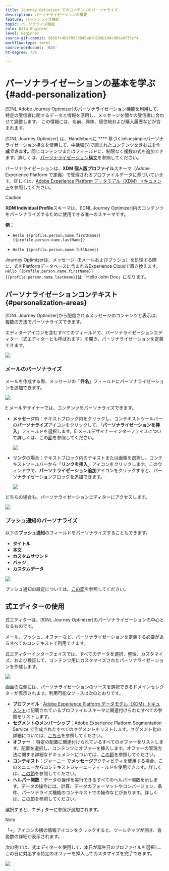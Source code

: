 ```yaml
---
title: Journey Optimizer でのコンテンツのパーソナライズ
description: パーソナライゼーションの概要
feature: パーソナライズ機能
topic: パーソナライズ機能
role: Data Engineer
level: Beginner
source-git-commit: 9656fc4b9f0935949abfd83db194c00da0f35cf4
workflow-type: tm+mt
source-wordcount: '624'
ht-degree: 75%

---
```


# パーソナライゼーションの基本を学ぶ {#add-personalization}

[!DNL Adobe Journey Optimizer]のパーソナライゼーション機能を利用して、特定の受信者に関するデータと情報を活用し、メッセージを個々の受信者に合わせて調整します。 この情報には、名前、興味、居住地および購入履歴などが含まれます。

[!DNL Journey Optimizer] は、Handlebarsに **** 基づくinlinesimpleパーソナライゼーション構文を使用して、中括弧{}}で囲まれたコンテンツを含む式を作&#x200B;**成できます。**&#x200B;同じコンテンツまたはフィールドに、制限なく複数の式を追加できます。詳しくは、[パーソナライゼーション構文](personalization-syntax.md)を参照してください。

パーソナライゼーションは、**XDM 個人版プロファイル**&#x200B;スキーマ（Adobe Experience Platform で定義）で管理されるプロファイルデータに基づいています。詳しくは、[Adobe Experience Platform データモデル（XDM）ドキュメント](https://experienceleague.adobe.com/docs/experience-platform/xdm/home.html?lang=ja)を参照してください。

>[!CAUTION]
>**XDM Individual Profile**&#x200B;スキーマは、[!DNL Journey Optimizer]内のコンテンツをパーソナライズするために使用できる唯一のスキーマです。

**例：**

* `Hello {{profile.person.name.firstName}} {{profile.person.name.lastName}}`

* `Hello {{profile.person.name.fullName}}`

Journey Optimizerは、メッセージ（Eメールおよびプッシュ）を処理する際に、式をPlatformデータベースに含まれるExperience Cloudで置き換えます。 `Hello {{profile.person.name.firstName}} {{profile.person.name.lastName}}`は「Hello John Doe」になります。


## パーソナライゼーションコンテキスト{#personalization-areas}

[!DNL Journey Optimizer]から配信されるメッセージのコンテンツと表示は、複数の方法でパーソナライズできます。

エディターアイコンを含むすべてのフィールドで、パーソナライゼーションエディター（式エディターとも呼ばれます）を開き、パーソナライゼーションを定義できます。

![](assets/perso_icon.png)

### メールのパーソナライズ

メールを作成する際、メッセージの「**件名**」フィールドにパーソナライゼーションを追加できます。

![](assets/perso_subject.png)

E メールデザイナーでは、コンテンツをパーソナライズできます。

* **メッセージ**&#x200B;内：テキストブロック内をクリックし、コンテキストツールバーの&#x200B;**パーソナライズ**&#x200B;アイコンをクリックして、「**パーソナライゼーションを挿入**」フィールドを選択します。E メールデザイナーインターフェイスについて詳しくは、この[節](../design-emails.md)を参照してください。

   ![](assets/perso_insert.png)

* **リンク**&#x200B;の場合：テキストブロック内のテキストまたは画像を選択し、コンテキストツールバーから「**リンクを挿入**」アイコンをクリックします。このウィンドウで、**パーソナライゼーション追加**&#x200B;アイコンをクリックすると、パーソナライゼーションブロックを追加できます。

   ![](assets/perso_link.png)

どちらの場合も、パーソナライゼーションエディターにアクセスします。

![](assets/perso_ee.png)


### プッシュ通知のパーソナライズ

以下の&#x200B;**プッシュ通知**&#x200B;のフィールドをパーソナライズすることもできます。

* **タイトル**
* **本文**
* **カスタムサウンド**
* **バッジ**
* **カスタムデータ**

![](assets/perso_push.png)

プッシュ通知の設定については、[この節](../push-gs.md)を参照してください。

## 式エディターの使用

式エディターは、[!DNL Journey Optimizer]のパーソナライゼーションの中心となるものです。

メール、プッシュ、オファーなど、パーソナライゼーションを定義する必要があるすべてのコンテキストで利用できます。

式エディターインターフェイスでは、すべてのデータを選択、整理、カスタマイズ、および検証して、コンテンツ用にカスタマイズされたパーソナライゼーションを作成します。

![](assets/perso_ee1.png)

画面の左側には、パーソナライゼーションのソースを選択できるドメインセレクターが表示されます。利用可能なソースは次のとおりです。

* **プロファイル** : [Adobe Experience Platform データモデル（XDM）ドキュメント](https://experienceleague.adobe.com/docs/experience-platform/xdm/home.html)に記載されているプロファイルスキーマに関連付けられたすべての参照をリストします。
* **セグメントのメンバーシップ**：Adobe Experience Platform Segmentation Service で作成されたすべてのセグメントをリストします。セグメント化の詳細については、[こちら](https://experienceleague.adobe.com/docs/experience-platform/xdm/home.html?lang=ja)を参照してください。
* **オファー** ：特定の配置に関連付けられているすべてのオファーをリストします。配置を選択し、コンテンツにオファーを挿入します。オファーの管理方法に関する詳細なドキュメントについては、[この節](../deliver-personalized-offers.md)を参照してください。
* **コンテキスト**：ジャーニー で&#x200B;**メッセージ**&#x200B;アクティビティを使用する場合、このメニューからコンテキストジャーニーフィールドを使用できます。詳しくは、[この節](personalization-use-case.md)を参照してください。
* **ヘルパー関数**：データの操作を実行できるすべてのヘルパー関数を示します。データの操作には、計算、データのフォーマットやコンバージョン、条件、パーソナライズ機能のコンテキストでの操作などがあります。詳しくは、[この節](functions/functions.md)を参照してください。

選択すると、エディターに参照が追加されます。

>[!NOTE]
>
>「+」アイコンの横の情報アイコンをクリックすると、ツールチップが開き、各変数の詳細が表示されます。

次の例では、式エディターを使用して、本日が誕生日のプロファイルを選択し、この日に対応する特定のオファーを挿入してカスタマイズを完了できます。

![](assets/perso_ee2.png)

